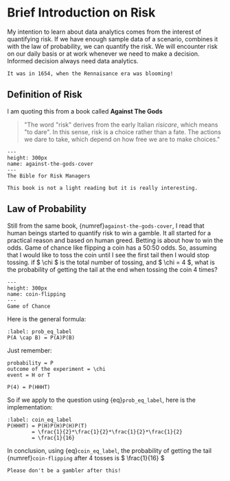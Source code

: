 # Brief Introduction on Risk

My intention to learn about data analytics comes from the interest of quantifying risk.
If we have enough sample data of a scenario, combines it with the law of probability, we can quantify the risk.
We will encounter risk on our daily basis or at work whenever we need to make a decision. 
Informed decision always need data analytics.

```{margin} When did the serious study of risk begin?
It was in 1654, when the Rennaisance era was blooming!
```

## Definition of Risk

I am quoting this from a book called **Against The Gods**

> "The word "risk" derives from the early Italian *risicare*, which means "to dare". In this sense, risk is a choice rather than a fate. The actions we dare to take, which depend on how free we are to make choices."

```{figure} https://i.gr-assets.com/images/S/compressed.photo.goodreads.com/books/1541411380l/128429.jpg
---
height: 300px
name: against-the-gods-cover
---
The Bible for Risk Managers
```

```{note}
This book is not a light reading but it is really interesting.
```

## Law of Probability

Still from the same book, {numref}`against-the-gods-cover`, I read that human beings started to quantify risk to win a gamble. It all started for a practical reason and based on human greed.
Betting is about how to win the odds. Game of chance like flipping a coin has a 50:50 odds.
So, assuming that I would like to toss the coin until I see the first tail then I would stop tossing. 
if $ \chi $ is the total number of tossing, and $ \chi = 4 $, what is the probability of getting the tail at the end when tossing the coin 4 times?

```{figure} https://cdn.pixabay.com/photo/2020/12/11/09/05/coin-flipping-5822271_1280.png
---
height: 300px
name: coin-flipping
---
Game of Chance
```

Here is the general formula:

```{math}
:label: prob_eq_label
P(A \cap B) = P(A)P(B)
```
Just remember:

```
probability = P
outcome of the experiment = \chi
event = H or T
```

```
P(4) = P(HHHT)
```


So if we apply to the question using {eq}`prob_eq_label`, here is the implementation:

```{math}
:label: coin_eq_label
P(HHHT) = P(H)P(H)P(H)P(T)
        = \frac{1}{2}*\frac{1}{2}*\frac{1}{2}*\frac{1}{2}
        = \frac{1}{16}
```

In conclusion, using {eq}`coin_eq_label`, the probability of getting the tail {numref}`coin-flipping` after 4 tosses is  $ \frac{1}{16} $



```{warning}
Please don't be a gambler after this!
```
